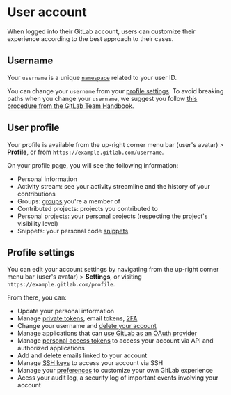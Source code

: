 # User account

When logged into their GitLab account, users can customize their
experience according to the best approach to their cases.

## Username

Your `username` is a unique [`namespace`](../group/index.md#namespaces)
related to your user ID.

You can change your `username` from your
[profile settings](#profile-settings). To avoid breaking
paths when you change your `username`, we suggest you follow
[this procedure from the GitLab Team Handbook](https://about.gitlab.com/handbook/tools-and-tips/#how-to-change-your-username-at-gitlabcom).

## User profile

Your profile is available from the up-right corner menu bar (user's avatar) > **Profile**,
or from `https://example.gitlab.com/username`.

On your profile page, you will see the following information:

- Personal information
- Activity stream: see your activity streamline and the history of your contributions
- Groups: [groups](../group/index.md) you're a member of
- Contributed projects: projects you contributed to
- Personal projects: your personal projects (respecting the project's visibility level)
- Snippets: your personal code [snippets](../snippets.md#personal-snippets)

## Profile settings

You can edit your account settings by navigating from the up-right corner menu bar
(user's avatar) > **Settings**, or visiting `https://example.gitlab.com/profile`.

From there, you can:

- Update your personal information
- Manage [private tokens](../../api/README.md#private-tokens), email tokens, [2FA](account/two_factor_authentication.md)
- Change your username and [delete your account](account/delete_account.md)
- Manage applications that can
[use GitLab as an OAuth provider](../../integration/oauth_provider.md#introduction-to-oauth)
- Manage [personal access tokens](personal_access_tokens.md) to access your account via API and authorized applications
- Add and delete emails linked to your account
- Manage [SSH keys](../../ssh/README.md#ssh) to access your account via SSH
- Manage your [preferences](preferences.md#syntax-highlighting-theme)
to customize your own GitLab experience
- Acess your audit log, a security log of important events involving your account
